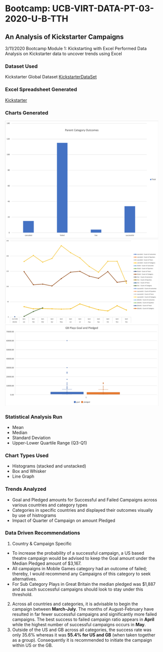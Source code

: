 # Bootcamp: UCB-VIRT-DATA-PT-03-2020-U-B-TTH
## An Analysis of Kickstarter Campaigns
3/11/2020
Bootcamp Module 1: Kickstarting with Excel
Performed Data Analysis on Kickstarter data to uncover trends using Excel

### Dataset Used
Kickstarter Global Dataset 
[KickstarterDataSet](https://courses.bootcampspot.com/courses/140/files/34981/download?wrap=1)

### Excel Spreadsheet Generated
[Kickstarter](data-1-1-3-StarterBook.xlsx)

### Charts Generated
![CategoryOutcomes](charts/ParentCategoryOutcomes.png)
![OutcomesBasedOnLaunchDate](charts/outcomesBasedOnLaunchDate.png)
![GBPlays](charts/GBPlays.png)

### Statistical Analysis Run
* Mean 
* Median 
* Standard Deviation
* Upper-Lower Quartile Range (Q3-Q1)

### Chart Types Used
* Histograms (stacked and unstacked)
* Box and Whisker
* Line Graph

### Trends Analyzed 
* Goal and Pledged amounts for Successful and Failed Campaigns across various countries and category types
* Categories in specific countries and displayed their outcomes visually by use of histrograms
* Impact of Quarter of Campaign on amount Pledged

### Data Driven Recommendations
1. Country & Campaign Specific
  * To increase the probability of a successful campaign, a US based theatre campaign would be advised to keep the Goal amount under the Median Pledged amount of $3,167.
  * All campaigns in Mobile Games category had an outcome of failed; thereby, I would recommend any Campaigns of this category to seek alternatives.
  * For Sub Category Plays in Great Britain the median pledged was $1,887 and as such successful campaigns should look to stay under this threshold.
2. Across all countries and categories, it is advisable to begin the campaign between **March-July**. The months of August-February have resulted in far fewer successful campaigns and significantly more failed campaigns. The best success to failed campaign ratio appears in **April** while the highest number of successful campaigns occurs in **May**. 
3. Outside of the US and GB across all categories, the success rate was only 35.6% whereas it was **55.4% for US and GB** (when taken together as a group). Consequently it is recommended to initiate the campaign within US or the GB.
